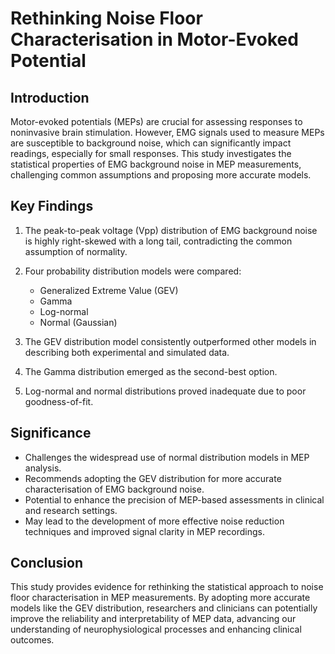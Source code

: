 # Rethinking Noise Floor Characterisation in Motor-Evoked Potential

## Introduction

Motor-evoked potentials (MEPs) are crucial for assessing responses to noninvasive brain stimulation. However, EMG signals used to measure MEPs are susceptible to background noise, which can significantly impact readings, especially for small responses. This study investigates the statistical properties of EMG background noise in MEP measurements, challenging common assumptions and proposing more accurate models.

## Key Findings

1. The peak-to-peak voltage (Vpp) distribution of EMG background noise is highly right-skewed with a long tail, contradicting the common assumption of normality.

2. Four probability distribution models were compared:
   - Generalized Extreme Value (GEV)
   - Gamma
   - Log-normal
   - Normal (Gaussian)

3. The GEV distribution model consistently outperformed other models in describing both experimental and simulated data.

4. The Gamma distribution emerged as the second-best option.

5. Log-normal and normal distributions proved inadequate due to poor goodness-of-fit.

## Significance

- Challenges the widespread use of normal distribution models in MEP analysis.
- Recommends adopting the GEV distribution for more accurate characterisation of EMG background noise.
- Potential to enhance the precision of MEP-based assessments in clinical and research settings.
- May lead to the development of more effective noise reduction techniques and improved signal clarity in MEP recordings.

## Conclusion

This study provides evidence for rethinking the statistical approach to noise floor characterisation in MEP measurements. By adopting more accurate models like the GEV distribution, researchers and clinicians can potentially improve the reliability and interpretability of MEP data, advancing our understanding of neurophysiological processes and enhancing clinical outcomes.
